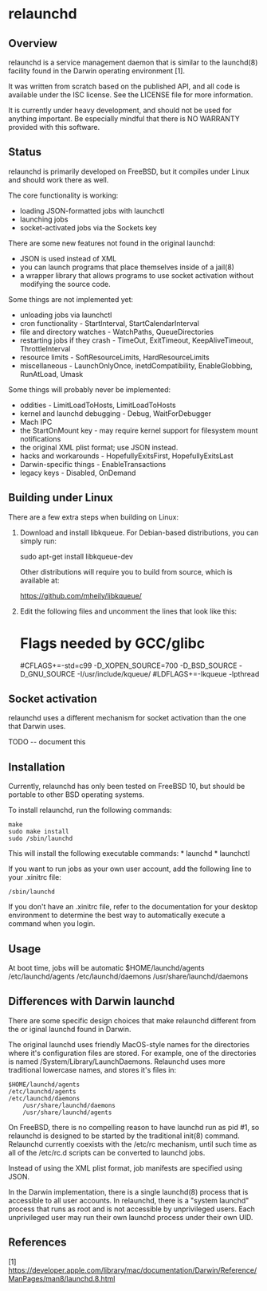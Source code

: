 # relaunchd

## Overview 

relaunchd is a service management daemon that is similar to the launchd(8) facility
found in the Darwin operating environment [1].

It was written from scratch based on the published API, and all code is available
under the ISC license. See the LICENSE file for more information.

It is currently under heavy development, and should not be used for anything important.
Be especially mindful that there is NO WARRANTY provided with this software.

## Status

relaunchd is primarily developed on FreeBSD, but it compiles under Linux and should work
there as well.

The core functionality is working:
* loading JSON-formatted jobs with launchctl
* launching jobs
* socket-activated jobs via the Sockets key

There are some new features not found in the original launchd:
* JSON is used instead of XML
* you can launch programs that place themselves inside of a jail(8)
* a wrapper library that allows programs to use socket activation
  without modifying the source code.
   
Some things are not implemented yet:
* unloading jobs via launchctl
* cron functionality - StartInterval, StartCalendarInterval
* file and directory watches - WatchPaths, QueueDirectories
* restarting jobs if they crash - TimeOut, ExitTimeout, KeepAliveTimeout, ThrottleInterval
* resource limits - SoftResourceLimits, HardResourceLimits
* miscellaneous - LaunchOnlyOnce, inetdCompatibility, EnableGlobbing, RunAtLoad, Umask

Some things will probably never be implemented:
* oddities - LimitLoadToHosts, LimitLoadToHosts
* kernel and launchd debugging - Debug, WaitForDebugger
* Mach IPC
* the StartOnMount key - may require kernel support for filesystem mount notifications
* the original XML plist format; use JSON instead.
* hacks and workarounds - HopefullyExitsFirst, HopefullyExitsLast
* Darwin-specific things - EnableTransactions
* legacy keys - Disabled, OnDemand

## Building under Linux

There are a few extra steps when building on Linux:

1. Download and install libkqueue. For Debian-based distributions, you can simply run:

	sudo apt-get install libkqueue-dev

   Other distributions will require you to build from source, which is available at:

	https://github.com/mheily/libkqueue/

2. Edit the following files and uncomment the lines that look like this:

	# Flags needed by GCC/glibc
	#CFLAGS+=-std=c99 -D_XOPEN_SOURCE=700 -D_BSD_SOURCE -D_GNU_SOURCE -I/usr/include/kqueue/
	#LDFLAGS+=-lkqueue -lpthread 


## Socket activation

relaunchd uses a different mechanism for socket activation than the one that Darwin uses.

TODO -- document this

## Installation 

Currently, relaunchd has only been tested on FreeBSD 10, but should be portable to other BSD
operating systems. 

To install relaunchd, run the following commands:

	make
	sudo make install
	sudo /sbin/launchd

This will install the following executable commands:
	* launchd
	* launchctl

If you want to run jobs as your own user account, add the following line to your .xinitrc
file:

	/sbin/launchd

If you don't have an .xinitrc file, refer to the documentation for your desktop environment
to determine the best way to automatically execute a command when you login.


## Usage

At boot time, jobs will be automatic
	$HOME/launchd/agents
	/etc/launchd/agents
	/etc/launchd/daemons
        /usr/share/launchd/daemons


## Differences with Darwin launchd

There are some specific design choices that make relaunchd different from the or
iginal launchd found in Darwin.

The original launchd uses friendly MacOS-style names for the directories where it's
configuration files are stored.  For example, one of the directories is 
named /System/Library/LaunchDaemons. Relaunchd uses more traditional lowercase 
names, and stores it's files in:

	$HOME/launchd/agents
	/etc/launchd/agents
	/etc/launchd/daemons
        /usr/share/launchd/daemons
        /usr/share/launchd/agents

On FreeBSD, there is no compelling reason to have launchd run as pid #1, so 
relaunchd is designed to be started by the traditional init(8) command. Relaunchd currently 
coexists with the /etc/rc mechanism, until such time as all of the /etc/rc.d scripts can be converted to launchd jobs.

Instead of using the XML plist format, job manifests are specified using JSON.

In the Darwin implementation, there is a single launchd(8) process that is accessible to all user accounts.
In relaunchd, there is a "system launchd" process that runs as root and is not accessible by unprivileged users. 
Each unprivileged user may run their own launchd process under their own UID.

## References

[1] https://developer.apple.com/library/mac/documentation/Darwin/Reference/ManPages/man8/launchd.8.html
